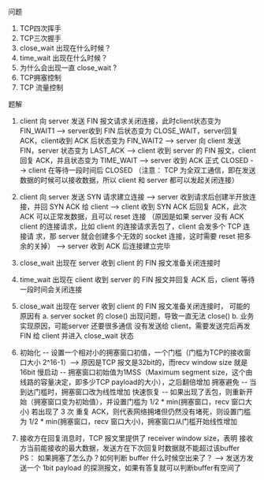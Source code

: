 问题
1. TCP四次挥手
2. TCP三次握手
3. close_wait 出现在什么时候？
4. time_wait 出现在什么时候？ 
5. 为什么会出现一直 close_wait ?
6. TCP拥塞控制
7. TCP 流量控制

题解
1.  client 向 server 发送 FIN 报文请求关闭连接，此时client状态变为 FIN_WAIT1 
    --> server收到 FIN 后状态变为 CLOSE_WAIT，server回复 ACK，client收到 ACK 后状态变为 FIN_WAIT2 
    --> server 向 client 发送 FIN，server 状态变为 LAST_ACK 
    --> client 收到 server 的 FIN 报文，client 回复 ACK，并且状态变为 TIME_WAIT
    --> server 收到 ACK 正式 CLOSED --> client 在等待一段时间后 CLOSED
    （注意： TCP 为全双工通信，即在发送数据的时候可以接收数据，所以 client 和 server 都可以发起关闭连接）
    
2.  client 向 server 发送 SYN 请求建立连接
    --> server 收到请求后创建半开放连接，并回 SYN ACK 给 client 
    --> client 收到 SYN ACK 后回复 ACK，此次 ACK 可以正常发数据，且可以 reset 连接 （原因是如果 server 没有 ACK client 的连接请求，比如 client 的连接请求丢包了，client 会发多个 TCP 连接请       求，那 server 就会创建多个无效的 socket 连接，这时需要 reset 把多余的关掉）
    --> server 收到 ACK 后连接建立完毕

3.  close_wait 出现在 server 收到 client 的 FIN 报文准备关闭连接时

4.  time_wait 出现在 client 收到 server 的 FIN 报文并回复 ACK 后，client 等待一段时间会关闭连接

5.  close_wait 出现在 server 收到 client 的 FIN 报文准备关闭连接时， 可能的原因有 a. server socket 的 close() 出现问题，导致一直无法 close() b. 业务实现原因，可能server 还要很多通信
    没有发送给 client，需要发送完后再发 FIN 给 client 并进入 close_wait 状态
    
6.  初始化 -- 设置一个相对小的拥塞窗口初值，一个门槛（门槛为TCP的接收窗口大小 2^16-1）--> 原因是TCP 报文是32bit的，而recv window size 就是 16bit
    慢启动 -- 拥塞窗口初始值为1MSS（Maximum segment size，这个由线路的容量决定，即多少TCP payload的大小），之后翻倍增加
    拥塞避免 -- 当到达门槛时，拥塞窗口改为线性增加
    快速恢复 -- 如果出现了丢包，则重新开始（拥塞窗口变为初始值），并设置门槛为 1/2 * min(拥塞窗口，recv 窗口大小)
               若出现了 3 次 重复 ACK，则代表网络拥堵但仍然没有堵死，则设置门槛为 1/2 * min(拥塞窗口，recv 窗口大小)，拥塞窗口从门槛开始线性增加
               
7.  接收方在回复消息时，TCP 报文里提供了 receiver window size，表明 接收方当前能接收的最大数据，发送方在下次回复时数据就不能超过该buffer
    PS： 如果拥塞了怎么办？如何判断 buffer 什么时候空出来了？ --> 发送方发送一个 1bit payload 的探测报文，如果有答复就可以判断buffer有空间了
